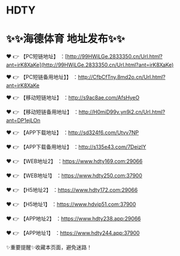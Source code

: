 HDTY
====

✨✨海德体育 地址发布✨✨
====

❤️ 👉 【PC短链地址】 ：[http://99HWiLGe.2833350.cn/Url.html?ant=irK8XaKe](http://99HWiLGe.2833350.cn/Url.html?ant=irK8XaKe)

❤️ 👉 【PC短链备用地址】】 ：http://CfbCfTny.8md2o.cn/Url.html?ant=irK8XaKe

❤️ 👉 【移动短链地址】 ：http://s9ac8ae.com/AfsHyeO

❤️ 👉 【移动短链备用地址】 ：http://H0miD99v.yn9i2.cn/Url.html?ant=DP1ejLOn

❤️ 👉 【APP下载地址】 ：http://sd324f6.com/Utvv7NP

❤️ 👉 【APP下载备用地址】 ：http://s135e43.com/7DeizlY

❤️ 👉 【WEB地址2】 ：https://www.hdty169.com:29066

❤️ 👉 【WEB地址1】 ：https://www.hdty250.com:37900

❤️ 👉 【H5地址2】 ：https://www.hdty172.com:29066

❤️ 👉 【H5地址1】 ：https://www.hdvip51.com:37900

❤️ 👉 【APP地址2】 ：https://www.hdty238.app:29066

❤️ 👉 【APP地址1】 ：https://www.hdty244.app:37900

✨重要提醒✨收藏本页面，避免迷路！

